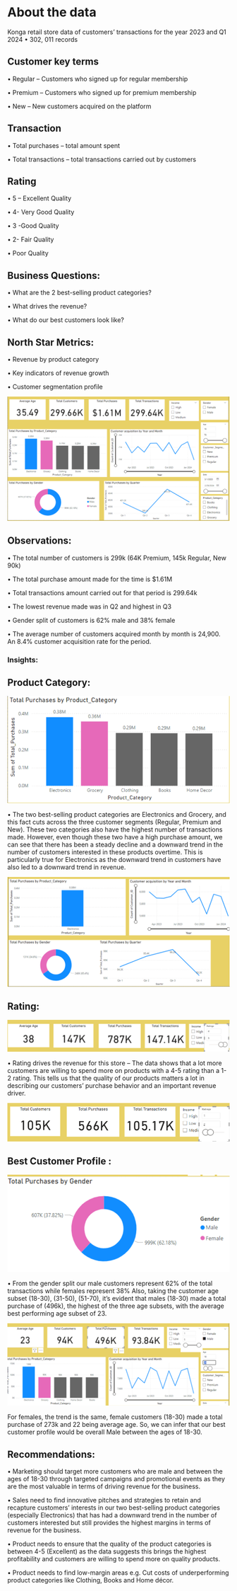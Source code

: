 # About the data
Konga retail store data of customers’ transactions for the year 2023 and Q1 2024
•	302, 011 records
## Customer key terms
•	Regular – Customers who signed up for regular membership

•	Premium – Customers who signed up for premium membership

•	New – New customers acquired on the platform

## Transaction

•	Total purchases – total amount spent 

•	Total transactions – total transactions carried out by customers

## Rating

•	5 – Excellent Quality

•	4- Very Good Quality

•	3 -Good Quality

•	2- Fair Quality

•	Poor Quality

## Business Questions:

•	What are the 2 best-selling product categories?

•	What drives the revenue?

•	What do our best customers look like?

## North Star Metrics:

•	Revenue by product category

•	Key indicators of revenue growth

•	Customer segmentation profile

 <img src = "images/Snapshot of entire dashboard.png">

## Observations:

•	The total number of customers is 299k (64K Premium, 145k Regular, New 90k)

•	The total purchase amount made for the time is $1.61M

•	Total transactions amount carried out for that period is 299.64k

•	The lowest revenue made was in Q2 and highest in Q3

•	Gender split of customers is 62% male and 38% female

•	The average number of customers acquired month by month is 24,900. An 8.4% customer acquisition rate for the period. 

### Insights:

## Product Category:

 <img src = "images/Product category by revenue.png">
	
•	The two best-selling product categories are Electronics and Grocery, and this fact cuts across the three customer segments (Regular, Premium and New). These two categories also have the highest number of transactions made. However, even though these two have a high purchase amount, we can see that there has been a steady decline and a downward trend in the number of customers interested in these products overtime. This is particularly true for Electronics as the downward trend in customers have also led to a downward trend in revenue. 

 <img src = "images/Downward trend of Electronics category.png">  

## Rating:

 <img src = "images/Ratings between 4&5.png">
 
•	Rating drives the revenue for this store  – The data shows that a lot more customers are willing to spend more on products with a 4-5 rating than a 1-2 rating. This tells us that the quality of our products matters a lot in describing our customers’ purchase behavior and an important revenue driver. 

 <img src = "images/Ratings between 1&2.png">
 
## Best Customer Profile :

 <img src = "images/Purchase by gender.png">

•	From the gender split our male customers represent 62% of the total transactions while females represent 38%
Also,  taking the customer age subset (18-30), (31-50), (51-70), it’s evident that males (18-30) made a total purchase of (496k), the highest of the  three age subsets, with the average best performing age subset of 23.

<img src = "images/Right customer profile.png">

For females, the trend is the same, female customers (18-30) made a total purchase of 273k and 22 being average age. So, we can infer that our best customer profile would be overall Male between the ages of 18-30. 

## Recommendations:
•	Marketing should target more customers who are male and between the ages of 18-30  through targeted campaigns and promotional events as they are the most valuable in terms of driving revenue for the business.

•	Sales need to find innovative pitches and strategies to retain and recapture customers’ interests in our two best-selling product categories (especially Electronics) that has had a downward trend in the number of customers interested but still provides the highest margins in terms of revenue for the business.
	
•	Product needs to ensure that the quality of the product categories is between 4-5 (Excellent) as the data suggests this brings the highest profitability and customers are willing to spend more on quality products.

•	Product needs to find low-margin areas e.g. Cut costs of underperforming product categories like Clothing, Books and Home décor.
